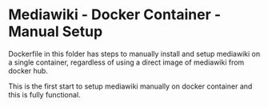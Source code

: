 # Mediawiki - Docker Container - Manual Setup

Dockerfile in this folder has steps to manually install and setup mediawiki on a single container, regardless of using a direct image of mediawiki from docker hub.

This is the first start to setup mediawiki manually on docker container and this is fully functional.